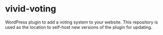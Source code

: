 # vivid-voting
WordPress plugin to add a voting system to your website. This repository is used as the location to self-host new versions of the plugin for updating.
